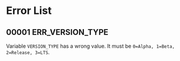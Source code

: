 # Error List
## 00001 ERR_VERSION_TYPE
Variable `VERSION_TYPE` has a wrong value. 
It must be `0=Alpha, 1=Beta, 2=Release, 3=LTS`.
